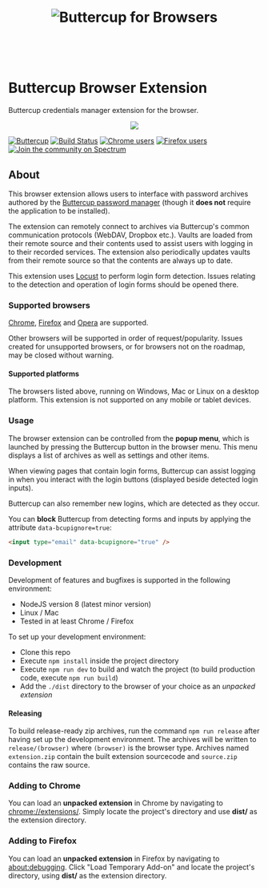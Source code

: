 <h1 align="center">
  <br/>
  <img src="https://cdn.rawgit.com/buttercup-pw/buttercup-assets/4bbfd317/badge/browsers.svg" alt="Buttercup for Browsers">
  <br/>
  <br/>
  <br/>
</h1>

# Buttercup Browser Extension
Buttercup credentials manager extension for the browser.

<p align="center">
    <img src="https://raw.githubusercontent.com/buttercup/buttercup-browser-extension/master/chrome-extension.jpg" />
</p>

[![Buttercup](https://cdn.rawgit.com/buttercup-pw/buttercup-assets/6582a033/badge/buttercup-slim.svg)](https://buttercup.pw) [![Build Status](https://travis-ci.org/buttercup/buttercup-browser-extension.svg?branch=master)](https://travis-ci.org/buttercup/buttercup-browser-extension) [![Chrome users](https://img.shields.io/chrome-web-store/d/heflipieckodmcppbnembejjmabajjjj.svg?label=Chrome%20users)](https://chrome.google.com/webstore/detail/buttercup/heflipieckodmcppbnembejjmabajjjj?hl=en-GB) [![Firefox users](https://img.shields.io/amo/d/buttercup.svg?label=Firefox%20users&colorB=38c543)](https://addons.mozilla.org/en-US/firefox/addon/buttercup-pw/) [![Join the community on Spectrum](https://withspectrum.github.io/badge/badge.svg)](https://spectrum.chat/buttercup)

## About
This browser extension allows users to interface with password archives authored by the [Buttercup password manager](https://github.com/buttercup-pw/buttercup) (though it **does not** require the application to be installed).

The extension can remotely connect to archives via Buttercup's common communication protocols (WebDAV, Dropbox etc.). Vaults are loaded from their remote source and their contents used to assist users with logging in to their recorded services. The extension also periodically updates vaults from their remote source so that the contents are always up to date.

This extension uses [Locust](https://github.com/buttercup/locust) to perform login form detection. Issues relating to the detection and operation of login forms should be opened there.

### Supported browsers
[Chrome](https://chrome.google.com/webstore/detail/buttercup/heflipieckodmcppbnembejjmabajjjj?hl=en-GB), [Firefox](https://addons.mozilla.org/en-US/firefox/addon/buttercup-pw/) and [Opera](https://addons.opera.com/en/extensions/details/buttercup/) are supported.

Other browsers will be supported in order of request/popularity. Issues created for unsupported browsers, or for browsers not on the roadmap, may be closed without warning.

#### Supported platforms
The browsers listed above, running on Windows, Mac or Linux on a desktop platform. This extension is not supported on any mobile or tablet devices.

### Usage
The browser extension can be controlled from the **popup menu**, which is launched by pressing the Buttercup button in the browser menu. This menu displays a list of archives as well as settings and other items.

When viewing pages that contain login forms, Buttercup can assist logging in when you interact with the login buttons (displayed beside detected login inputs).

Buttercup can also remember new logins, which are detected as they occur.

You can **block** Buttercup from detecting forms and inputs by applying the attribute `data-bcupignore=true`:

```html
<input type="email" data-bcupignore="true" />
```

### Development
Development of features and bugfixes is supported in the following environment:

 * NodeJS version 8 (latest minor version)
 * Linux / Mac
 * Tested in at least Chrome / Firefox
 
To set up your development environment:
 * Clone this repo
 * Execute `npm install` inside the project directory
 * Execute `npm run dev` to build and watch the project (to build production code, execute `npm run build`)
 * Add the `./dist` directory to the browser of your choice as an _unpacked extension_

#### Releasing
To build release-ready zip archives, run the command `npm run release` after having set up the development environment. The archives will be written to `release/(browser)` where `(browser)` is the browser type. Archives named `extension.zip` contain the built extension sourcecode and `source.zip` contains the raw source.

### Adding to Chrome
You can load an **unpacked extension** in Chrome by navigating to [chrome://extensions/](chrome://extensions/). Simply locate the project's directory and use **dist/** as the extension directory.

### Adding to Firefox
You can load an **unpacked extension** in Firefox by navigating to [about:debugging](about:debugging). Click "Load Temporary Add-on" and locate the project's directory, using **dist/** as the extension directory.
